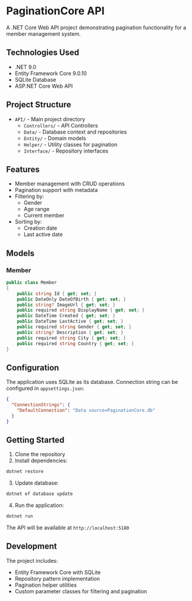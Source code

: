 # PaginationCore API

A .NET Core Web API project demonstrating pagination functionality for a member management system.

## Technologies Used

- .NET 9.0
- Entity Framework Core 9.0.10
- SQLite Database
- ASP.NET Core Web API

## Project Structure

- `API/` - Main project directory
  - `Controllers/` - API Controllers
  - `Data/` - Database context and repositories
  - `Entity/` - Domain models
  - `Helper/` - Utility classes for pagination
  - `Interface/` - Repository interfaces

## Features

- Member management with CRUD operations
- Pagination support with metadata
- Filtering by:
  - Gender
  - Age range
  - Current member
- Sorting by:
  - Creation date
  - Last active date

## Models

### Member

```csharp
public class Member
{
    public string Id { get; set; }
    public DateOnly DateOfBirth { get; set; }
    public string? ImageUrl { get; set; }
    public required string DisplayName { get; set; }
    public DateTime Created { get; set; }
    public DateTime LastActive { get; set; }
    public required string Gender { get; set; }
    public string? Description { get; set; }
    public required string City { get; set; }
    public required string Country { get; set; }
}
```

## Configuration

The application uses SQLite as its database. Connection string can be configured in `appsettings.json`:

```json
{
  "ConnectionStrings": {
    "DefaultConnection": "Data source=PaginationCore.db"
  }
}
```

## Getting Started

1. Clone the repository
2. Install dependencies:
```sh
dotnet restore
```
3. Update database:
```sh
dotnet ef database update
```
4. Run the application:
```sh
dotnet run
```

The API will be available at `http://localhost:5180`

## Development

The project includes:
- Entity Framework Core with SQLite
- Repository pattern implementation
- Pagination helper utilities
- Custom parameter classes for filtering and pagination
